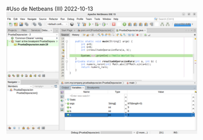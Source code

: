 #Uso de Netbeans (III)
2022-10-13
![Progreso actual](https://github.com/GSV-Grey-Area/GSDA/blob/main/assets/images/Screenshot%20from%202022-10-13%2009-30-31.png?raw=true)
